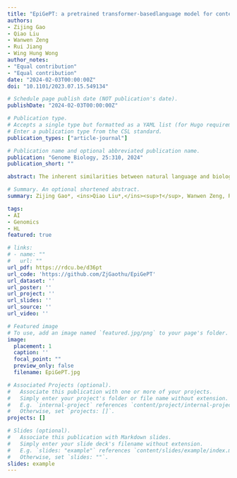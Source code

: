 ```yaml
---
title: "EpiGePT: a pretrained transformer-basedlanguage model for context-specific humanepigenomics"
authors:
- Zijing Gao
- Qiao Liu
- Wanwen Zeng
- Rui Jiang
- Wing Hung Wong
author_notes:
- "Equal contribution"
- "Equal contribution"
date: "2024-02-03T00:00:00Z"
doi: "10.1101/2023.07.15.549134"

# Schedule page publish date (NOT publication's date).
publishDate: "2024-02-03T00:00:00Z"

# Publication type.
# Accepts a single type but formatted as a YAML list (for Hugo requirements).
# Enter a publication type from the CSL standard.
publication_types: ["article-journal"]

# Publication name and optional abbreviated publication name.
publication: "Genome Biology, 25:310, 2024"
publication_short: ""

abstract: The inherent similarities between natural language and biological sequences have given rise to great interest in adapting the transformer-based large language models (LLMs) underlying recent breakthroughs in natural language processing (references), for applications in genomics. However, current LLMs for genomics suffer from several limitations such as the inability to include chromatin interactions in the training data, and the inability to make prediction in new cellular contexts not represented in the training data. To mitigate these problems, we propose EpiGePT, a transformer-based pretrained language model for predicting context-specific epigenomic signals and chromatin contacts. By taking the context-specific activities of transcription factors (TFs) and 3D genome interactions into consideration, EpiGePT offers wider applicability and deeper biological insights than models trained on DNA sequence only. In a series of experiments, EpiGePT demonstrates superior performance in a diverse set of epigenomic signals prediction tasks when compared to existing methods. In particular, our model enables cross-cell-type prediction of long-range interactions and offers insight on the functional impact of genetic variants under different cellular contexts. These new capabilities will enhance the usefulness of LLM in the study of gene regulatory mechanisms. We provide free online prediction service of EpiGePT through http://health.tsinghua.edu.cn/epigept/.

# Summary. An optional shortened abstract.
summary: Zijing Gao*, <ins>Qiao Liu*,</ins><sup>†</sup>, Wanwen Zeng, Rui Jiang<sup>†</sup>, Wing Hung Wong<sup>†</sup>. ***Genome Biology***, 2024.

tags:
- AI
- Genomics
- HL
featured: true

# links:
# - name: ""
#   url: ""
url_pdf: https://rdcu.be/d36pt
url_code: 'https://github.com/ZjGaothu/EpiGePT'
url_dataset: ''
url_poster: ''
url_project: ''
url_slides: ''
url_source: ''
url_video: ''

# Featured image
# To use, add an image named `featured.jpg/png` to your page's folder. 
image:
  placement: 1
  caption: ''
  focal_point: ""
  preview_only: false
  filename: EpiGePT.jpg

# Associated Projects (optional).
#   Associate this publication with one or more of your projects.
#   Simply enter your project's folder or file name without extension.
#   E.g. `internal-project` references `content/project/internal-project/index.md`.
#   Otherwise, set `projects: []`.
projects: []

# Slides (optional).
#   Associate this publication with Markdown slides.
#   Simply enter your slide deck's filename without extension.
#   E.g. `slides: "example"` references `content/slides/example/index.md`.
#   Otherwise, set `slides: ""`.
slides: example
---
```


<!-- {{% callout note %}}
Click the *Cite* button above to demo the feature to enable visitors to import publication metadata into their reference management software.
{{% /callout %}} -->

<!-- {{% callout note %}}
Create your slides in Markdown - click the *Slides* button to check out the example.
{{% /callout %}} -->

<!-- Add the publication's **full text** or **supplementary notes** here. You can use rich formatting such as including [code, math, and images](https://docs.hugoblox.com/content/writing-markdown-latex/). -->
